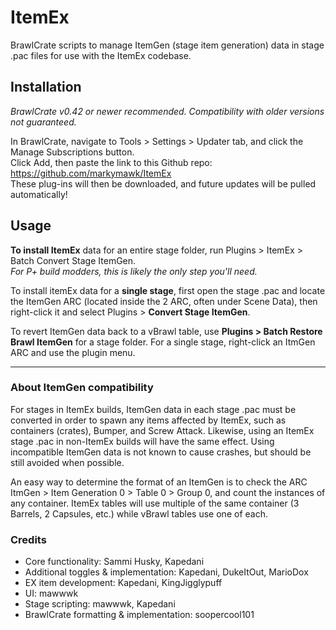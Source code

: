# ItemEx

BrawlCrate scripts to manage ItemGen (stage item generation) data in stage .pac files for use with the ItemEx codebase.

## Installation
*BrawlCrate v0.42 or newer recommended. Compatibility with older versions not guaranteed.*  

In BrawlCrate, navigate to Tools > Settings > Updater tab, and click the Manage Subscriptions button.  
Click Add, then paste the link to this Github repo: https://github.com/markymawk/ItemEx  
These plug-ins will then be downloaded, and future updates will be pulled automatically!

## Usage
**To install ItemEx** data for an entire stage folder, run Plugins > ItemEx > Batch Convert Stage ItemGen.  
  _For P+ build modders, this is likely the only step you'll need._

To install itemEx data for a **single stage**, first open the stage .pac and locate the ItemGen ARC (located inside the 2 ARC, often under Scene Data), then right-click it and select Plugins > **Convert Stage ItemGen**.

To revert ItemGen data back to a vBrawl table, use **Plugins > Batch Restore Brawl ItemGen** for a stage folder. For a single stage, right-click an ItmGen ARC and use the plugin menu.

----
### About ItemGen compatibility
For stages in ItemEx builds, ItemGen data in each stage .pac must be converted in order to spawn any items affected by ItemEx, such as containers (crates), Bumper, and Screw Attack. Likewise, using an ItemEx stage .pac in non-ItemEx builds will have the same effect. Using incompatible ItemGen data is not known to cause crashes, but should be still avoided when possible.

An easy way to determine the format of an ItemGen is to check the ARC ItmGen > Item Generation 0 > Table 0 > Group 0, and count the instances of any container. ItemEx tables will use multiple of the same container (3 Barrels, 2 Capsules, etc.) while vBrawl tables use one of each. 

### Credits
* Core functionality: Sammi Husky, Kapedani
* Additional toggles & implementation: Kapedani, DukeItOut, MarioDox
* EX item development: Kapedani, KingJigglypuff
* UI: mawwwk
* Stage scripting: mawwwk, Kapedani
* BrawlCrate formatting & implementation: soopercool101
